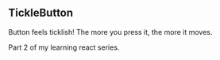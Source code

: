## TickleButton

Button feels ticklish! The more you press it, the more it moves.

Part 2 of my learning react series.